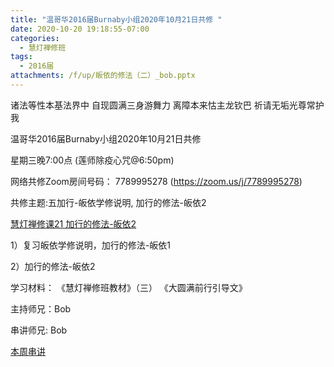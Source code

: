 ```yaml
---
title: "温哥华2016届Burnaby小组2020年10月21日共修 "
date: 2020-10-20 19:18:55-07:00
categories:
  - 慧灯禅修班
tags:
  - 2016届
attachments: /f/up/皈依的修法（二）_bob.pptx
---
```

诸法等性本基法界中 自现圆满三身游舞力 离障本来怙主龙钦巴 祈请无垢光尊常护我

温哥华2016届Burnaby小组2020年10月21日共修 

星期三晚7:00点 (莲师除疫心咒@6:50pm)

网络共修Zoom房间号码： 7789995278 (<https://zoom.us/j/7789995278>)

共修主题:五加行-皈依学修说明, 加行的修法-皈依2
 
[慧灯禅修课21 加行的修法-皈依2](http://www.huidengzhiguang.com/index.php/huideng-jiangtang/2016-07-21-09-15-04/2018-02-06-07-52-48/2542-l17092) 

1）复习皈依学修说明，加行的修法-皈依1

2）加行的修法-皈依2


学习材料：
《慧灯禅修班教材》（三）
《大圆满前行引导文》



主持师兄：Bob

串讲师兄: Bob

[本周串讲](https://s3.ca-central-1.wasabisys.com/hddata/f.huidengchanxiu.net/hdv/f/up/皈依的修法（二）_bob.pptx)